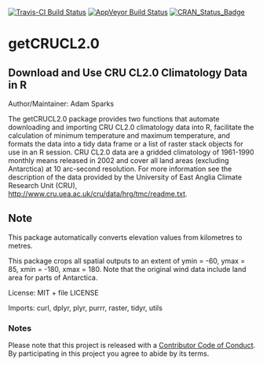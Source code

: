 
<!-- README.md is generated from README.Rmd. Please edit that file -->
[![Travis-CI Build Status](https://travis-ci.org/adamhsparks/getCRUCL2.0.svg?branch=master)](https://travis-ci.org/) [![AppVeyor Build Status](https://ci.appveyor.com/api/projects/status/github/adamhsparks/getCRUCL2.0?branch=master&svg=true)](https://ci.appveyor.com/project/adamhsparks/getCRUCL2.0) [![CRAN\_Status\_Badge](http://www.r-pkg.org/badges/version/getCRUCL2.0)](https://cran.r-project.org/package=getCRUCL2.0)

getCRUCL2.0
===========

Download and Use CRU CL2.0 Climatology Data in R
------------------------------------------------

Author/Maintainer: Adam Sparks

The getCRUCL2.0 package provides two functions that automate downloading and importing CRU CL2.0 climatology data into R, facilitate the calculation of minimum temperature and maximum temperature, and formats the data into a tidy data frame or a list of raster stack objects for use in an R session. CRU CL2.0 data are a gridded climatology of 1961-1990 monthly means released in 2002 and cover all land areas (excluding Antarctica) at 10 arc-second resolution. For more information see the description of the data provided by the University of East Anglia Climate Research Unit (CRU), <http://www.cru.uea.ac.uk/cru/data/hrg/tmc/readme.txt>.

Note
----

This package automatically converts elevation values from kilometres to metres.

This package crops all spatial outputs to an extent of ymin = -60, ymax = 85, xmin = -180, xmax = 180. Note that the original wind data include land area for parts of Antarctica.

License: MIT + file LICENSE

Imports: curl, dplyr, plyr, purrr, raster, tidyr, utils

### Notes

Please note that this project is released with a [Contributor Code of Conduct](CONDUCT.md). By participating in this project you agree to abide by its terms.
